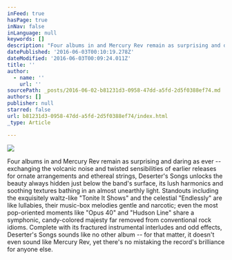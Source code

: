 ```yaml
---
inFeed: true
hasPage: true
inNav: false
inLanguage: null
keywords: []
description: "Four albums in and Mercury Rev remain as surprising and daring as ever -- exchanging the volcanic noise and twisted sensibilities of earlier releases for ornate arrangements and ethereal strings, Deserter's Songs unlocks the beauty always hidden just below the band's surface, its lush harmonics and soothing textures bathing in an almost unearthly light. Standouts including the exquisitely waltz-like \"Tonite It Shows\" and the celestial \"Endlessly\" are like lullabies, their music-box melodies gentle and narcotic; even the most pop-oriented moments like \"Opus 40\" and \"Hudson Line\" share a symphonic, candy-colored majesty far removed from conventional rock idioms. Complete with its fractured instrumental interludes and odd effects, Deserter's Songs sounds like no other album -- for that matter, it doesn't even sound like Mercury Rev, yet there's no mistaking the record's brilliance for anyone else."
datePublished: '2016-06-03T00:10:19.278Z'
dateModified: '2016-06-03T00:09:24.011Z'
title: ''
author:
  - name: ''
    url: ''
sourcePath: _posts/2016-06-02-b81231d3-0958-47dd-a5fd-2d5f0388ef74.md
authors: []
publisher: null
starred: false
url: b81231d3-0958-47dd-a5fd-2d5f0388ef74/index.html
_type: Article

---
```

![](https://the-grid-user-content.s3-us-west-2.amazonaws.com/2f0303f5-cc39-4bc0-9dd2-01b3c492d5a4.png)

Four albums in and Mercury Rev remain as surprising and daring as ever -- exchanging the volcanic noise and twisted sensibilities of earlier releases for ornate arrangements and ethereal strings, Deserter's Songs unlocks the beauty always hidden just below the band's surface, its lush harmonics and soothing textures bathing in an almost unearthly light. Standouts including the exquisitely waltz-like "Tonite It Shows" and the celestial "Endlessly" are like lullabies, their music-box melodies gentle and narcotic; even the most pop-oriented moments like "Opus 40" and "Hudson Line" share a symphonic, candy-colored majesty far removed from conventional rock idioms. Complete with its fractured instrumental interludes and odd effects, Deserter's Songs sounds like no other album -- for that matter, it doesn't even sound like Mercury Rev, yet there's no mistaking the record's brilliance for anyone else.